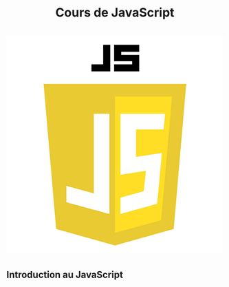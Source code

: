 # <div align="center">  Cours de JavaScript  </div>  
# <div align="center">  ![js](img/js.png) </div>
## Introduction au JavaScript  